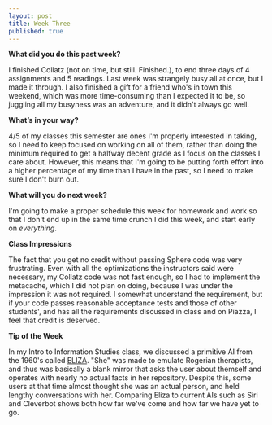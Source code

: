```yaml
---
layout: post
title: Week Three
published: true
---
```

**What did you do this past week?**

I finished Collatz (not on time, but still. Finished.), to end three days of 4 assignments and 5 readings. Last week was strangely busy all at once, but I made it through. I also finished a gift for a friend who's in town this weekend, which was more time-consuming than I expected it to be, so juggling all my busyness was an adventure, and it didn't always go well.

**What’s in your way?**

4/5 of my classes this semester are ones I'm properly interested in taking, so I need to keep focused on working on all of them, rather than doing the minimum required to get a halfway decent grade as I focus on the classes I care about. However, this means that I'm going to be putting forth effort into a higher percentage of my time than I have in the past, so I need to make sure I don't burn out.

**What will you do next week?**

I'm going to make a proper schedule this week for homework and work so that I don't end up in the same time crunch I did this week, and start early on _everything_.

**Class Impressions**

The fact that you get no credit without passing Sphere code was very frustrating. Even with all the optimizations the instructors said were necessary, my Collatz code was not fast enough, so I had to implement the metacache, which I did not plan on doing, because I was under the impression it was not required. I somewhat understand the requirement, but if your code passes reasonable acceptance tests and those of other students', and has all the requirements discussed in class and on Piazza, I feel that credit is deserved. 

**Tip of the Week**

In my Intro to Information Studies class, we discussed a primitive AI from the 1960's called [ELIZA](http://www.manifestation.com/neurotoys/eliza.php3). "She" was made to emulate Rogerian therapists, and thus was basically a blank mirror that asks the user about themself and operates with nearly no actual facts in her repository. Despite this, some users at that time almost thought she was an actual person, and held lengthy conversations with her. Comparing Eliza to current AIs such as Siri and Cleverbot shows both how far we've come and how far we have yet to go.
